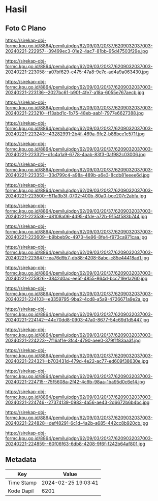 # Hasil

## Foto C Plano

https://sirekap-obj-formc.kpu.go.id/8864/pemilu/pdpr/62/09/03/20/37/6209032037003-20240221-222957--39499ec3-01e2-4ac7-81bb-95d47503f29e.jpg

https://sirekap-obj-formc.kpu.go.id/8864/pemilu/pdpr/62/09/03/20/37/6209032037003-20240221-223058--a07bf629-c475-47a8-9e7c-ad4a9a063430.jpg

https://sirekap-obj-formc.kpu.go.id/8864/pemilu/pdpr/62/09/03/20/37/6209032037003-20240221-223136--2027bc61-b90f-4fe7-a18a-6055e767aecb.jpg

https://sirekap-obj-formc.kpu.go.id/8864/pemilu/pdpr/62/09/03/20/37/6209032037003-20240221-223210--f13abd1c-1b75-48eb-aab1-7977e6627388.jpg

https://sirekap-obj-formc.kpu.go.id/8864/pemilu/pdpr/62/09/03/20/37/6209032037003-20240221-223243--43282991-2b4f-469a-9fc2-b88bce1c571f.jpg

https://sirekap-obj-formc.kpu.go.id/8864/pemilu/pdpr/62/09/03/20/37/6209032037003-20240221-223321--d1c4a1a9-6778-4aab-83f3-0af982c03006.jpg

https://sirekap-obj-formc.kpu.go.id/8864/pemilu/pdpr/62/09/03/20/37/6209032037003-20240221-223353--33d799c4-a98a-489b-a6e3-8cdb81eeee6d.jpg

https://sirekap-obj-formc.kpu.go.id/8864/pemilu/pdpr/62/09/03/20/37/6209032037003-20240221-223500--511a3b3f-0702-400b-80a0-bce207c2abfa.jpg

https://sirekap-obj-formc.kpu.go.id/8864/pemilu/pdpr/62/09/03/20/37/6209032037003-20240221-223536--d8108a06-4d95-4fde-a72b-9154f583b744.jpg

https://sirekap-obj-formc.kpu.go.id/8864/pemilu/pdpr/62/09/03/20/37/6209032037003-20240221-223609--b9bbeb9c-4973-4e96-8fe4-f973ca971caa.jpg

https://sirekap-obj-formc.kpu.go.id/8864/pemilu/pdpr/62/09/03/20/37/6209032037003-20240221-223647--ea76d9b7-db88-4208-8abc-c85e44418ad1.jpg

https://sirekap-obj-formc.kpu.go.id/8864/pemilu/pdpr/62/09/03/20/37/6209032037003-20240221-225926--3842d0ac-ee5f-4855-864d-bcc719e1a260.jpg

https://sirekap-obj-formc.kpu.go.id/8864/pemilu/pdpr/62/09/03/20/37/6209032037003-20240221-224103--e3359795-9ba2-4cd8-a5a9-4726671a9e2a.jpg

https://sirekap-obj-formc.kpu.go.id/8864/pemilu/pdpr/62/09/03/20/37/6209032037003-20240221-224142--44c70dd8-0903-47a0-8677-54c69d1d5447.jpg

https://sirekap-obj-formc.kpu.go.id/8864/pemilu/pdpr/62/09/03/20/37/6209032037003-20240221-224223--7f16af1e-3fc4-4790-aee0-379f1f83aa3f.jpg

https://sirekap-obj-formc.kpu.go.id/8864/pemilu/pdpr/62/09/03/20/37/6209032037003-20240221-224321--b703431d-479d-4e22-ac77-ed609f38630e.jpg

https://sirekap-obj-formc.kpu.go.id/8864/pemilu/pdpr/62/09/03/20/37/6209032037003-20240221-224715--75f5608a-2f42-4c9b-98aa-1ba95d0c6e14.jpg

https://sirekap-obj-formc.kpu.go.id/8864/pemilu/pdpr/62/09/03/20/37/6209032037003-20240221-224746--27374139-0983-4a56-ae43-2d6672b6b4bc.jpg

https://sirekap-obj-formc.kpu.go.id/8864/pemilu/pdpr/62/09/03/20/37/6209032037003-20240221-224828--def48291-6c1d-4a2b-a685-442cc8b920cb.jpg

https://sirekap-obj-formc.kpu.go.id/8864/pemilu/pdpr/62/09/03/20/37/6209032037003-20240221-224859--60f06f63-6db8-4208-9f6f-f242b64af801.jpg


## Metadata

| Key        | Value               |
| ---------- | ------------------- |
| Time Stamp | 2024-02-25 19:03:41 |
| Kode Dapil | 6201                |



